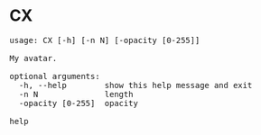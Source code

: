 # CX

<pre>
usage: CX [-h] [-n N] [-opacity [0-255]]

My avatar.

optional arguments:
  -h, --help        show this help message and exit
  -n N              length
  -opacity [0-255]  opacity

help
</pre>

